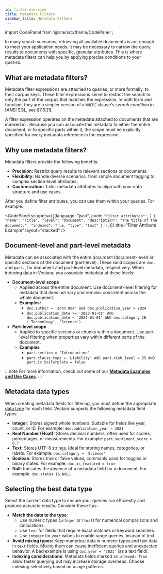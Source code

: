 ```yaml
---
id: filter-overview
title: Metadata Filters
sidebar_title: Metadata Filters
---
```



import CodePanel from '@site/src/theme/CodePanel';


In many search scenarios, retrieving all available documents is not enough to 
meet your application needs. It may be necessary to narrow the query results 
to documents with specific, granular attributes. This is where metadata 
filters can help you by applying precise conditions to your queries.

## What are metadata filters?

Metadata filter expressions are attached to queries, or more formally, to their 
corpus keys. These filter expressions serve to restrict the search to only the 
part of the corpus that matches the expression. In both form and function, 
they are a simpler version of a `WHERE` clause's *search condition* 
in [ANSI SQL, see §7.6][1].

A filter expression operates on the metadata attached to documents that are 
indexed in <Config v="names.product"/>. Because you can associate this 
metadata to either the entire document, or to specific parts within it, the 
*scope* must be explicitly specified for every metadata reference in the 
expression. 

## Why use metadata filters?

Metadata filters provide the following benefits:

* **Precision:** Restrict query results to relevant sections or documents.
* **Flexibility:** Handle diverse scenarios, from simple document tagging 
  to complex section-level attributes.
* **Customization:** Tailor metadata attributes to align with your data 
  structure and use cases.


After you define filter attributes, you can use them within your queries. 
For example:

<CodePanel snippets={[{language: "json", code: `"filter_attributes": [
    {
      "name": "Title",
      "level": "document",
      "description": "The title of the document.",
      "indexed": True,
      "type": "text"
    }
  ],`}]} title="Filter Attribute Example" layout="stacked" />

## Document-level and part-level metadata

Metadata can be associated with the entire document (document-level) or 
specific sections of the document (part-level). These valid scopes are `doc.` 
and `part.`, for document and part-level metadata, respectively.
When indexing data in Vectara, you associate metadata at these levels:

* **Document-level scope**
    * Applied across the entire document. Use document-level filtering for metadata that does 
      not vary and remains consistent across the whole document.
    * **Examples:** 
      * `doc.author = 'John Doe' and doc.publication_year > 2024`
      * `doc.publication_date >= '2023-01-01' AND doc.publication_date < '2024-01-01' AND doc.category IN ('Technology', 'Science')`
* **Part-level scope**
    * Applied to specific sections or chunks within a document. Use part-level filtering when 
      properties vary within different parts of the document.
    * **Examples** 
      * `part.section = 'Introduction'`
      * `part.clause_type = 'Liability' AND part.risk_level = 25 AND part.is_boilerplate = false`

:::note
For more information, check out some of our [**Metadata Examples and Use Cases**](/docs/learn/metadata-search-filtering/metadata-examples-and-use-cases).
:::

## Metadata data types

When creating metadata fields for filtering, you must define the appropriate 
[data type](/docs/api-reference/search-apis/sql/data-types) for each field. 
Vectara supports the following metadata field types:

* **Integer:** Stores signed whole numbers. Suitable for fields like year, count, 
  or ID. For example: `doc.publication_year = 2021`
* **Real Number (Float):** Stores decimal numbers, often used for scores, 
  percentages, or measurements. For example: `part.sentiment_score > 0.7`
* **Text:** Stores UTF-8 strings. Ideal for storing names, categories, or labels.
  For example: `doc.category = 'Science'`
* **Boolean:** Stores true or false values, commonly used for toggles or binary 
  states. For example: `doc.is_featured = true`
* **Null:** Indicates the absence of a metadata field for a document. For example: 
  `doc.status IS NULL`

## Selecting the best data type

Select the correct data type to ensure your queries run efficiently and 
produce accurate results. Consider these tips:

* **Match the data to the type:** 
  * Use numeric types (`integer` or `float`) for numerical comparisons and 
  calculations.
  * Use `text` for fields that require exact matches or keyword searches.
  * Use `integer` for `year` values to enable range queries, instead of text.
* **Avoid mixing types:** Keep numerical data in numeric types and text data in 
  `text` fields. Mixing them can cause inefficient queries and unexpected 
  behavior. A bad example is using `doc.year = '2021'` (as a text field).
* **Indexing considerations:** Metadata fields marked as `indexed: True` allow 
  faster querying but may increase storage overhead. Choose indexing 
  selectively based on usage patterns.

